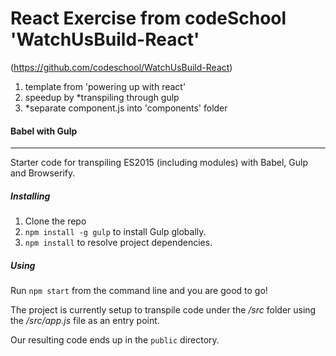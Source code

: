 # React Exercise from codeSchool 'WatchUsBuild-React'
(https://github.com/codeschool/WatchUsBuild-React)
</br>

1. template from 'powering up with react'
2. speedup by *transpiling through gulp
3. *separate component.js into 'components' folder

#### Babel with Gulp
-----------
Starter code for transpiling ES2015 (including modules) with Babel, Gulp and Browserify.


##### Installing

1. Clone the repo
2. `npm install -g gulp` to install Gulp globally.
3. `npm install` to resolve project dependencies.

##### Using

Run `npm start` from the command line and you are good to go!

The project is currently setup to transpile code under the _/src_ folder using the _/src/app.js_ file as an entry point.

Our resulting code ends up in the `public` directory.



